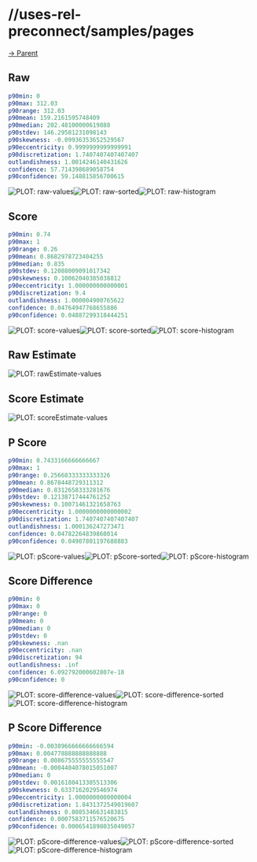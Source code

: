 
# //uses-rel-preconnect/samples/pages

[→ Parent](../..)


## Raw


```yaml
p90min: 0
p90max: 312.03
p90range: 312.03
p90mean: 159.2161595748409
p90median: 202.48100000619888
p90stdev: 146.29581231098143
p90skewness: -0.09936353652529567
p90eccentricity: 0.9999999999999991
p90discretization: 1.7407407407407407
outlandishness: 1.0014246140431626
confidence: 57.714398689058754
p90confidence: 59.148815856700615

```

![PLOT: raw-values](./raw/values.svg)![PLOT: raw-sorted](./raw/sorted.svg)![PLOT: raw-histogram](./raw/histogram.svg)
## Score


```yaml
p90min: 0.74
p90max: 1
p90range: 0.26
p90mean: 0.8682978723404255
p90median: 0.835
p90stdev: 0.12088009091017342
p90skewness: 0.10062040385038812
p90eccentricity: 1.000000000000001
p90discretization: 9.4
outlandishness: 1.000004900765622
confidence: 0.04764947768655886
p90confidence: 0.04887299318444251

```

![PLOT: score-values](./score/values.svg)![PLOT: score-sorted](./score/sorted.svg)![PLOT: score-histogram](./score/histogram.svg)
## Raw Estimate

![PLOT: rawEstimate-values](./rawEstimate/values.svg)
## Score Estimate

![PLOT: scoreEstimate-values](./scoreEstimate/values.svg)
## P Score


```yaml
p90min: 0.7433166666666667
p90max: 1
p90range: 0.25668333333333326
p90mean: 0.8678448729311312
p90median: 0.8312658333281676
p90stdev: 0.12138717444761252
p90skewness: 0.10071461321658763
p90eccentricity: 1.0000000000000002
p90discretization: 1.7407407407407407
outlandishness: 1.000136247273471
confidence: 0.04782264839860014
p90confidence: 0.04907801197688883

```

![PLOT: pScore-values](./pScore/values.svg)![PLOT: pScore-sorted](./pScore/sorted.svg)![PLOT: pScore-histogram](./pScore/histogram.svg)
## Score Difference


```yaml
p90min: 0
p90max: 0
p90range: 0
p90mean: 0
p90median: 0
p90stdev: 0
p90skewness: .nan
p90eccentricity: .nan
p90discretization: 94
outlandishness: .inf
confidence: 6.092792000602807e-18
p90confidence: 0

```

![PLOT: score-difference-values](./score-difference/values.svg)![PLOT: score-difference-sorted](./score-difference/sorted.svg)![PLOT: score-difference-histogram](./score-difference/histogram.svg)
## P Score Difference


```yaml
p90min: -0.0038966666666666594
p90max: 0.004778888888888888
p90range: 0.008675555555555547
p90mean: -0.0004404078015051007
p90median: 0
p90stdev: 0.0016180413305513306
p90skewness: 0.6337162029546974
p90eccentricity: 1.0000000000000004
p90discretization: 1.8431372549019607
outlandishness: 0.8085346631483815
confidence: 0.0007583711576520675
p90confidence: 0.0006541898035049057

```

![PLOT: pScore-difference-values](./pScore-difference/values.svg)![PLOT: pScore-difference-sorted](./pScore-difference/sorted.svg)![PLOT: pScore-difference-histogram](./pScore-difference/histogram.svg)